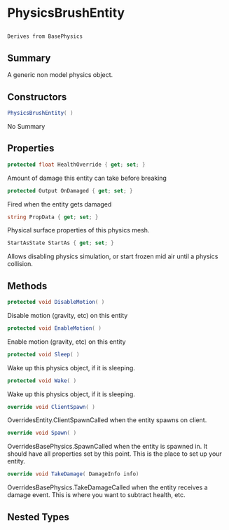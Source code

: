 # PhysicsBrushEntity

## 
```c#
Derives from BasePhysics
```

## Summary

A generic non model physics object.
## Constructors

```c#
PhysicsBrushEntity( ) 
```
No Summary
## Properties

```c#
protected float HealthOverride { get; set; } 
```
Amount of damage this entity can take before breaking
```c#
protected Output OnDamaged { get; set; } 
```
Fired when the entity gets damaged
```c#
string PropData { get; set; } 
```
Physical surface properties of this physics mesh.
```c#
StartAsState StartAs { get; set; } 
```
Allows disabling physics simulation, or start frozen mid air until a physics collision.
## Methods

```c#
protected void DisableMotion( ) 
```
Disable motion (gravity, etc) on this entity
```c#
protected void EnableMotion( ) 
```
Enable motion (gravity, etc) on this entity
```c#
protected void Sleep( ) 
```
Wake up this physics object, if it is sleeping.
```c#
protected void Wake( ) 
```
Wake up this physics object, if it is sleeping.
```c#
override void ClientSpawn( ) 
```
OverridesEntity.ClientSpawnCalled when the entity spawns on client.
```c#
override void Spawn( ) 
```
OverridesBasePhysics.SpawnCalled when the entity is spawned in. It should have all properties set by this point.
This is the place to set up your entity.
```c#
override void TakeDamage( DamageInfo info) 
```
OverridesBasePhysics.TakeDamageCalled when the entity receives a damage event. This is where you want to subtract health, etc.
## Nested Types

